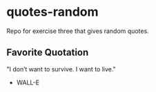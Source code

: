 # quotes-random
Repo for exercise three that gives random quotes.

## Favorite Quotation

"I don’t want to survive. I want to live."

- WALL-E
